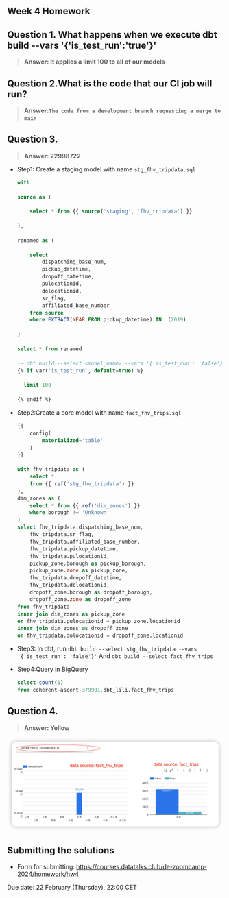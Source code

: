## Week 4 Homework

## Question 1. **What happens when we execute dbt build --vars '{'is_test_run':'true'}'** 

> **Answer: It applies a limit 100 to all of our models**

## Question 2.**What is the code that our CI job will run?**

> **Answer:`The code from a development branch requesting a merge to main`**

## Question 3. 

> **Answer: 22998722**

* Step1: Create a staging model with name `stg_fhv_tripdata.sql`

  ```sql
  with 
  
  source as (
  
      select * from {{ source('staging', 'fhv_tripdata') }}
  
  ),
  
  renamed as (
  
      select
          dispatching_base_num,
          pickup_datetime,
          dropoff_datetime,
          pulocationid,
          dolocationid,
          sr_flag,
          affiliated_base_number
      from source
      where EXTRACT(YEAR FROM pickup_datetime) IN  (2019) 
  
  )
  
  select * from renamed
  
  -- dbt build --select <model_name> --vars '{'is_test_run': 'false'}'
  {% if var('is_test_run', default=true) %}
  
    limit 100
  
  {% endif %}
  ```

* Step2:Create a core model with name `fact_fhv_trips.sql`

  ```sql
  {{
      config(
          materialized='table'
      )
  }}
  
  with fhv_tripdata as (
      select *
      from {{ ref('stg_fhv_tripdata') }}
  ), 
  dim_zones as (
      select * from {{ ref('dim_zones') }}
      where borough != 'Unknown'
  )
  select fhv_tripdata.dispatching_base_num,
      fhv_tripdata.sr_flag,
      fhv_tripdata.affiliated_base_number,
      fhv_tripdata.pickup_datetime,
      fhv_tripdata.pulocationid,
      pickup_zone.borough as pickup_borough, 
      pickup_zone.zone as pickup_zone,
      fhv_tripdata.dropoff_datetime, 
      fhv_tripdata.dolocationid,
      dropoff_zone.borough as dropoff_borough, 
      dropoff_zone.zone as dropoff_zone
  from fhv_tripdata
  inner join dim_zones as pickup_zone
  on fhv_tripdata.pulocationid = pickup_zone.locationid
  inner join dim_zones as dropoff_zone
  on fhv_tripdata.dolocationid = dropoff_zone.locationid
  ```

* Step3: In dbt, run `dbt build --select stg_fhv_tripdata --vars '{'is_test_run': 'false'}'` And `dbt build --select fact_fhv_trips`

* Step4:Query in BigQuery

  ```sql
  select count(1)
  from coherent-ascent-379901.dbt_lili.fact_fhv_trips
  ```

## Question 4. 

> **Answer: Yellow**

![](../../notes/images/hw_04.png)

## Submitting the solutions 

- Form for submitting: https://courses.datatalks.club/de-zoomcamp-2024/homework/hw4

Due date: 22 February (Thursday), 22:00 CET
